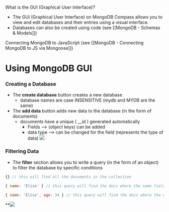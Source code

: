 What is the GUI (Graphical User Interface)?
* The GUI (Graphical User Interface) on MongoDB Compass allows you to view and edit databases and their entries using a visual interface.
* Databases can also be created using code (see [[MongoDB - Schemas & Models]])

Connecting MongoDB to JavaScript (see [[MongoDB - Connecting MongoDB to JS via Mongoose]])

# Using MongoDB GUI
### Creating a Database
* The **create database** button creates a new database
	* database names are case INSENSITIVE (mydb and MYDB are the same)
* The **add data** button adds new data to the database (in the form of documents)
	* documents have a unique ( __id ) generated automatically 
		* Fields --> (object keys) can be added 
		* data type --> can be changed for the field (represents the type of data)
**![](https://lh3.googleusercontent.com/1LN8aEJ2sqbUN3-1_u_1T_e549vIHuvfrBk0BO3GWOeeQMrt3P0_hBdsTWV7BThMqRZNLAb5kII0wVuIt9GMBqroOOkU7xMmkcW-uZ2ayn9kTso6IOiQN3Mkpz3Ti6DxrCTxgVa1552MaNAwPtz6vW4)**

### Filtering Data
* The **filter** section allows you to write a query (in the form of an object) to filter the database by specific conditions
```js
{} // this will find all the documents in the collection 

{ name: 'Elise' } // this query will find the docs where the name field is "Elise" 

{ name: 'Elise', age: 34 } // this query will find the docs where the name field is "Elise" and the age field is 34
```

**![](https://lh4.googleusercontent.com/O0Pj1B_QeH9fPAcmShZn6a60g4Vuf92DQveYXqjLpnrjihN_2JgGSHSe3Tlq4cLSnM3b5gyTpy8cuMgqdy-46f3Cos7jo1RFRQez80WWZxTKN1gUo_fO8nD_H5ShtjUlZgfxbauKL8Ahya8WKfj9mUA)

